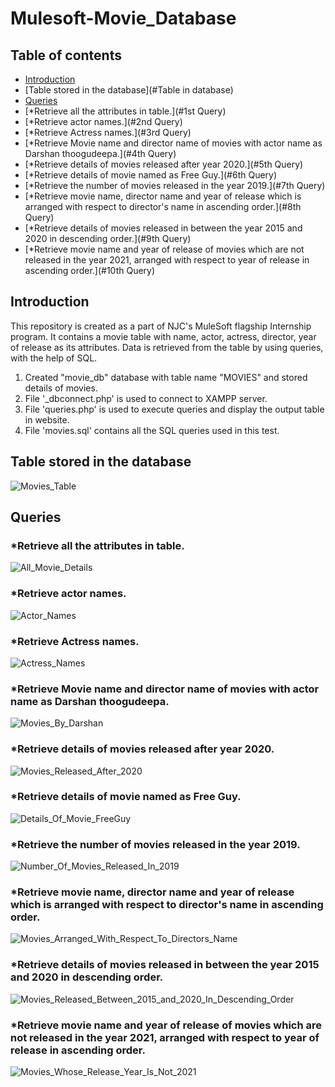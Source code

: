 # Mulesoft-Movie_Database

## Table of contents
* [Introduction](#Introduction)
* [Table stored in the database](#Table in database)
* [Queries](#Queries)
* [*Retrieve all the attributes in table.](#1st Query)
* [*Retrieve actor names.](#2nd Query)
* [*Retrieve Actress names.](#3rd Query)
* [*Retrieve Movie name and director name of movies with actor name as Darshan thoogudeepa.](#4th Query)
* [*Retrieve details of movies released after year 2020.](#5th Query)
* [*Retrieve details of movie named as Free Guy.](#6th Query)
* [*Retrieve the number of movies released in the year 2019.](#7th Query)
* [*Retrieve movie name, director name and year of release which is arranged with respect to director's name in ascending order.](#8th Query)
* [*Retrieve details of movies released in between the year 2015 and 2020 in descending order.](#9th Query)
* [*Retrieve movie name and year of release of movies which are not released in the year 2021, arranged with respect to year of release in ascending order.](#10th Query)

## Introduction
This repository is created as a part of NJC's MuleSoft flagship Internship program. It contains a movie table with name, actor, actress, director, year of release as its attributes. Data is retrieved from the table by using queries, with the help of SQL.

1. Created "movie_db" database with table name "MOVIES" and stored details of movies.
2. File '_dbconnect.php' is used to connect to XAMPP server.
3. File 'queries.php' is used to execute queries and display the output table in website.
4. File 'movies.sql' contains all the SQL queries used in this test.

## Table stored in the database
![Movies_Table](https://user-images.githubusercontent.com/72367112/136655781-85da4c94-2f8e-4433-be57-7d24ce99bf3a.jpg)

## Queries
### *Retrieve all the attributes in table.
![All_Movie_Details](https://user-images.githubusercontent.com/72367112/136655806-e1ab6a4b-8e1a-4aa3-9fb7-b2ae3bc8ff12.jpg)

### *Retrieve actor names.
![Actor_Names](https://user-images.githubusercontent.com/72367112/136655844-a31cb324-5908-4887-862a-895bc9e459f9.jpg)

### *Retrieve Actress names.
![Actress_Names](https://user-images.githubusercontent.com/72367112/136655861-09abb74f-b142-44c5-a2e3-f00c0b29c8d6.jpg)

### *Retrieve Movie name and director name of movies with actor name as Darshan thoogudeepa.
![Movies_By_Darshan](https://user-images.githubusercontent.com/72367112/136655951-eedfdd0b-d4ba-4b07-b31e-fd8377ee59b1.jpg)

### *Retrieve details of movies released after year 2020.
![Movies_Released_After_2020](https://user-images.githubusercontent.com/72367112/136655992-7273a3da-d72c-4570-b3bc-65cd41224c9d.jpg)

### *Retrieve details of movie named as Free Guy.
![Details_Of_Movie_FreeGuy](https://user-images.githubusercontent.com/72367112/136656048-56fddcb6-8164-411d-ae2f-d6a92bee4f64.jpg)

### *Retrieve the number of movies released in the year 2019.
![Number_Of_Movies_Released_In_2019](https://user-images.githubusercontent.com/72367112/136656074-a68901c0-68b1-4643-9ee8-c2204e146d59.jpg)

### *Retrieve movie name, director name and year of release which is arranged with respect to director's name in ascending order.
![Movies_Arranged_With_Respect_To_Directors_Name](https://user-images.githubusercontent.com/72367112/136656118-e57e9466-1d84-4435-b532-42fc8b6429ae.jpg)

### *Retrieve details of movies released in between the year 2015 and 2020 in descending order.
![Movies_Released_Between_2015_and_2020_In_Descending_Order](https://user-images.githubusercontent.com/72367112/136656168-3452c833-67c5-4e09-9e99-6f6b23e24772.jpg)

### *Retrieve movie name and year of release of movies which are not released in the year 2021, arranged with respect to year of release in ascending order.
![Movies_Whose_Release_Year_Is_Not_2021](https://user-images.githubusercontent.com/72367112/136656235-373b94e2-f061-4afd-b138-42797387cbc4.jpg)
